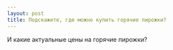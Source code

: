 ```yaml
---
layout: post 
title: Подскажите, где можно купить горячие пирожки? 
--- 
```

И какие актуальные цены на горячие пирожки?